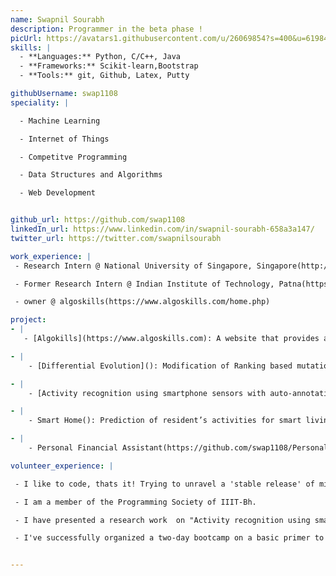 ```yaml
---
name: Swapnil Sourabh
description: Programmer in the beta phase ! 
picUrl: https://avatars1.githubusercontent.com/u/26069854?s=400&u=619847deb70dab00c2334e72aa18e0d2d33b0905&v=4
skills: |
  - **Languages:** Python, C/C++, Java
  - **Frameworks:** Scikit-learn,Bootstrap
  - **Tools:** git, Github, Latex, Putty

githubUsername: swap1108
speciality: |

  - Machine Learning

  - Internet of Things

  - Competitve Programming

  - Data Structures and Algorithms

  - Web Development


github_url: https://github.com/swap1108
linkedIn_url: https://www.linkedin.com/in/swapnil-sourabh-658a3a147/
twitter_url: https://twitter.com/swapnilsourabh

work_experience: |
 - Research Intern @ National University of Singapore, Singapore(http://www.nus.edu.sg/): Currently working on algorithms of differential evolution [June 2018 - Present]

 - Former Research Intern @ Indian Institute of Technology, Patna(https://www.iitp.ac.in/): The research project was on home automation and secondly on human activity recognition using smartphone app. Concepts of Internet Of Things (IoT) and machine learning was applied. [ May 2017- July 2107]

 - owner @ algoskills(https://www.algoskills.com/home.php)

project:
- |
   - [Algokills](https://www.algoskills.com): A website that provides an interactive platform for computer algorithms. A step taken to learn and contribute

- |
    - [Differential Evolution](): Modification of Ranking based mutation in Differential Evolution (present)

- |
    - [Activity recognition using smartphone sensors with auto-annotation in IoT](https://drive.google.com/file/d/0B3iCiFcNmJYseTFNZm1OVlJuV2c/view): An innovative way for human acitvity recognition.

- |
    - Smart Home(): Prediction of resident’s activities for smart living! A Concept derived from assisted living.

- |
    - Personal Financial Assistant(https://github.com/swap1108/Personal-Financial-Assistant): ’A Java desktop app which acts as a personal financial assistant!’· It provides an interface for users to save their financial data securely and manage the assets.

volunteer_experience: |

 - I like to code, thats it! Trying to unravel a 'stable release' of mine in time to come!

 - I am a member of the Programming Society of IIIT-Bh. 

 - I have presented a research work  on "Activity recognition using smartphone sensors with auto-annotation in IoT" at ITC Conference, Bangalore on behalf of my team of IIT Patna.

 - I've successfully organized a two-day bootcamp on a basic primer to IoT and python.


---
```

 
 